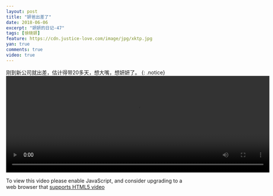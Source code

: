 ```yaml
---
layout: post
title: "妍爸出差了"
date: 2018-06-06
excerpt: "妍妍的日记-47"
tags: [徐晓妍]
feature: https://cdn.justice-love.com/image/jpg/xktp.jpg
yan: true
comments: true
video: true
---
```

刚到新公司就出差，估计得带20多天，想大嘴，想妍妍了。
{: .notice}
<video id="my-video" class="video-js vjs-16-9 clipboard" controls preload="auto" width="722" height="264" data-setup="{}">
    <source src="{{ site.staticUrl }}/yanyan/video/tiaopiyan.mp4" type='video/mp4'>
    <p class="vjs-no-js">
      To view this video please enable JavaScript, and consider upgrading to a web browser that
      <a href="http://videojs.com/html5-video-support/" target="_blank">supports HTML5 video</a>
    </p>
</video>

